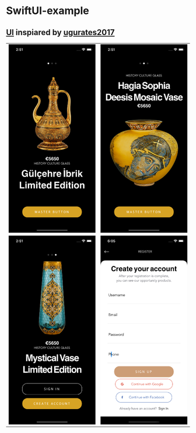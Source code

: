 # SwiftUI-example

## [UI](https://www.behance.net/gallery/95200977/90Store-Elements-Ecommerce-FREE-UI-KIT-Pasabahce) inspiared by [ugurates2017](https://www.behance.net/ugurates2017)
|  |  | 
|--|--|
| <img src="screenshots/1.png" width="%20"> | <img src="screenshots/2.png" width="%30"> |
| <img src="screenshots/3.png" width="%20"> | <img src="screenshots/4.png" width="%20"> |
